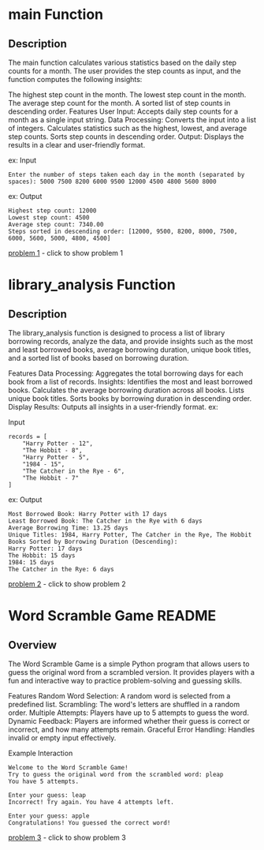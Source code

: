 # main Function
## Description
The main function calculates various statistics based on the daily step counts for a month. The user provides the step counts as input, and the function computes the following insights:

The highest step count in the month.
The lowest step count in the month.
The average step count for the month.
A sorted list of step counts in descending order.
Features
User Input: Accepts daily step counts for a month as a single input string.
Data Processing:
Converts the input into a list of integers.
Calculates statistics such as the highest, lowest, and average step counts.
Sorts step counts in descending order.
Output: Displays the results in a clear and user-friendly format.

ex:
Input
```
Enter the number of steps taken each day in the month (separated by spaces): 5000 7500 8200 6000 9500 12000 4500 4800 5600 8000
```
ex:
Output
```
Highest step count: 12000
Lowest step count: 4500
Average step count: 7340.00
Steps sorted in descending order: [12000, 9500, 8200, 8000, 7500, 6000, 5600, 5000, 4800, 4500]
```
[problem 1](https://drive.google.com/file/d/1EPE8B7hhOscQ2A9Dohf7IXPVn1345HX5/view?usp=sharing) - click to show problem 1

# library_analysis Function
## Description
The library_analysis function is designed to process a list of library borrowing records, analyze the data, and provide insights such as the most and least borrowed books, average borrowing duration, unique book titles, and a sorted list of books based on borrowing duration.

Features
Data Processing: Aggregates the total borrowing days for each book from a list of records.
Insights:
Identifies the most and least borrowed books.
Calculates the average borrowing duration across all books.
Lists unique book titles.
Sorts books by borrowing duration in descending order.
Display Results: Outputs all insights in a user-friendly format.
ex:

Input
```
records = [
    "Harry Potter - 12",
    "The Hobbit - 8",
    "Harry Potter - 5",
    "1984 - 15",
    "The Catcher in the Rye - 6",
    "The Hobbit - 7"
]
```
ex:
Output
```
Most Borrowed Book: Harry Potter with 17 days
Least Borrowed Book: The Catcher in the Rye with 6 days
Average Borrowing Time: 13.25 days
Unique Titles: 1984, Harry Potter, The Catcher in the Rye, The Hobbit
Books Sorted by Borrowing Duration (Descending):
Harry Potter: 17 days
The Hobbit: 15 days
1984: 15 days
The Catcher in the Rye: 6 days
```
[problem 2](https://drive.google.com/file/d/1frmF1bW1DbztVSq4GvErVa7_rZsPS3je/view?usp=sharing) - click to show problem 2
# Word Scramble Game README
## Overview
The Word Scramble Game is a simple Python program that allows users to guess the original word from a scrambled version. It provides players with a fun and interactive way to practice problem-solving and guessing skills.

Features
Random Word Selection: A random word is selected from a predefined list.
Scrambling: The word's letters are shuffled in a random order.
Multiple Attempts: Players have up to 5 attempts to guess the word.
Dynamic Feedback: Players are informed whether their guess is correct or incorrect, and how many attempts remain.
Graceful Error Handling: Handles invalid or empty input effectively.

Example Interaction
```
Welcome to the Word Scramble Game!
Try to guess the original word from the scrambled word: pleap
You have 5 attempts.

Enter your guess: leap
Incorrect! Try again. You have 4 attempts left.

Enter your guess: apple
Congratulations! You guessed the correct word!
```
[problem 3](https://drive.google.com/file/d/1Cfh_ZvZtoHDQ2_2saeuj4N7fhb-A5qkr/view?usp=sharing) - click to show problem 3
